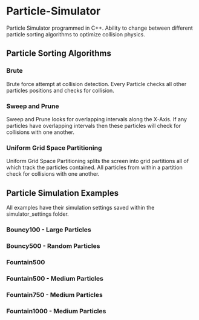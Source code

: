 # Particle-Simulator
Particle Simulator programmed in C++. Ability to change between different particle sorting algorithms to optimize collision physics.

## Particle Sorting Algorithms
### Brute
Brute force attempt at collision detection. Every Particle checks all other particles positions and checks for collision.

### Sweep and Prune
Sweep and Prune looks for overlapping intervals along the X-Axis. If any particles have overlapping intervals then these particles will check for collisions with one another.

### Uniform Grid Space Partitioning
Uniform Grid Space Partitioning splits the screen into grid partitions all of which track the particles contained. All particles from within a partition check for collisions with one another.

## Particle Simulation Examples
All examples have their simulation settings saved within the simulator_settings folder.
### Bouncy100 - Large Particles

### Bouncy500 - Random Particles

### Fountain500

### Fountain500 - Medium Particles

### Fountain750 - Medium Particles

### Fountain1000 - Medium Particles
